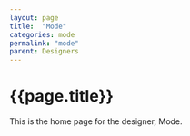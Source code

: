 ```yaml
---
layout: page
title:  "Mode"
categories: mode
permalink: "mode"
parent: Designers
---
```

# {{page.title}}

This is the home page for the designer, Mode.
